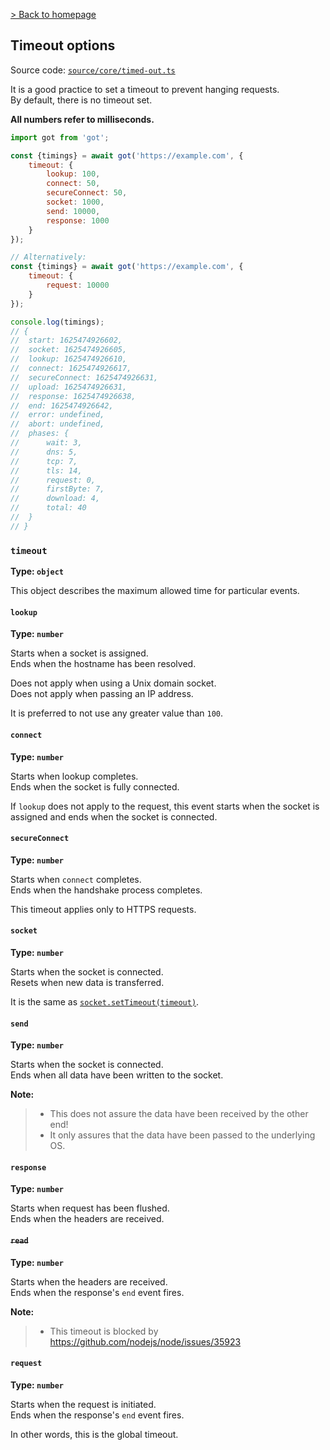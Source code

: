 [> Back to homepage](../readme.md#documentation)

## Timeout options

Source code: [`source/core/timed-out.ts`](../source/core/timed-out.ts)

It is a good practice to set a timeout to prevent hanging requests.\
By default, there is no timeout set.

**All numbers refer to milliseconds.**

```js
import got from 'got';

const {timings} = await got('https://example.com', {
	timeout: {
		lookup: 100,
		connect: 50,
		secureConnect: 50,
		socket: 1000,
		send: 10000,
		response: 1000
	}
});

// Alternatively:
const {timings} = await got('https://example.com', {
	timeout: {
		request: 10000
	}
});

console.log(timings);
// {
// 	start: 1625474926602,
// 	socket: 1625474926605,
// 	lookup: 1625474926610,
// 	connect: 1625474926617,
// 	secureConnect: 1625474926631,
// 	upload: 1625474926631,
// 	response: 1625474926638,
// 	end: 1625474926642,
// 	error: undefined,
// 	abort: undefined,
// 	phases: {
// 		wait: 3,
// 		dns: 5,
// 		tcp: 7,
// 		tls: 14,
// 		request: 0,
// 		firstByte: 7,
// 		download: 4,
// 		total: 40
// 	}
// }
```

### `timeout`

**Type: `object`**

This object describes the maximum allowed time for particular events.

#### `lookup`

**Type: `number`**

Starts when a socket is assigned.\
Ends when the hostname has been resolved.

Does not apply when using a Unix domain socket.\
Does not apply when passing an IP address.

It is preferred to not use any greater value than `100`.

#### `connect`

**Type: `number`**

Starts when lookup completes.\
Ends when the socket is fully connected.

If `lookup` does not apply to the request, this event starts when the socket is assigned and ends when the socket is connected.

#### `secureConnect`

**Type: `number`**

Starts when `connect` completes.\
Ends when the handshake process completes.

This timeout applies only to HTTPS requests.

#### `socket`

**Type: `number`**

Starts when the socket is connected.\
Resets when new data is transferred.

It is the same as [`socket.setTimeout(timeout)`](https://nodejs.org/api/net.html#socketsettimeouttimeout-callback).

#### `send`

**Type: `number`**

Starts when the socket is connected.\
Ends when all data have been written to the socket.

**Note:**
> - This does not assure the data have been received by the other end!
> - It only assures that the data have been passed to the underlying OS.

#### `response`

**Type: `number`**

Starts when request has been flushed.\
Ends when the headers are received.

#### ~~`read`~~

**Type: `number`**

Starts when the headers are received.\
Ends when the response's `end` event fires.

**Note:**
> - This timeout is blocked by https://github.com/nodejs/node/issues/35923

#### `request`

**Type: `number`**

Starts when the request is initiated.\
Ends when the response's `end` event fires.

In other words, this is the global timeout.
